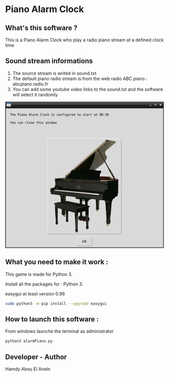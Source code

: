 # Piano Alarm Clock

## What's this software ?  

This is a Piano Alarm Clock who play a radio piano stream at a defined clock time

## Sound stream informations 

1) The source stream is writed in sound.txt
2) The default piano radio stream is from the web radio ABC piano : abcpiano.radio.fr  
3) You can add some youtube video links to the sound.txt and the software will select it randomly




![Screenshot](screenshot.png)  




## What you need to make it work :  

This game is made for Python 3.  

Install all the packages for : Python 3.  

easygui at least version 0.98  

```sh
sudo python3 -m pip install --upgrade easygui  
```  


## How to launch this software :  

From windows launche the terminal as administrator

```sh
python3 alarmPiano.py
```  


## Developer - Author  

Hamdy Abou El Anein  

